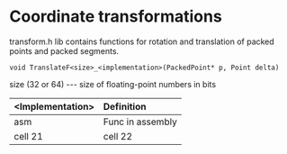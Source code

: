 # Coordinate transformations
transform.h lib contains functions for rotation and translation of packed points and packed segments.

`void TranslateF<size>_<implementation>(PackedPoint* p, Point delta)`

size (32 or 64) --- size of floating-point numbers in bits

| \<Implementation\> | Definition       |
|--------------------|:-----------------|
| asm                | Func in assembly |
| cell 21            | cell 22          |